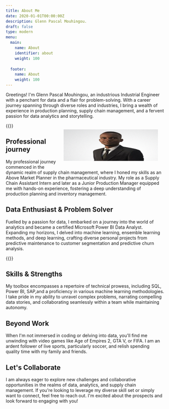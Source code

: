 ```yaml
---
title: About Me
date: 2020-01-01T00:00:00Z
description: Glenn Pascal Mouhingou.
draft: false
type: modern
menu:
  main:
    name: About
    identifier: about
    weight: 100

  footer:
    name: About
    weight: 100
---
```


Greetings! I'm Glenn Pascal Mouhingou, an industrious Industrial Engineer with a penchant for data and a flair for problem-solving. With a career journey spanning through diverse roles and industries, I bring a wealth of experience in production planning, supply chain management, and a fervent passion for data analytics and storytelling.

{{<divider>}}
<img style="float: right; margin: 20px;" src="about.png" width="300" height="100" alt="Description of the image">
## Professional journey

My professional journey commenced in the dynamic realm of supply chain management, where I honed my skills as an Above Market Planner in the pharmaceutical industry. My role as a Supply Chain Assistant Intern and later as a Junior Production Manager equipped me with hands-on experience, fostering a deep understanding of production planning and inventory management.


## Data Enthusiast & Problem Solver
Fuelled by a passion for data, I embarked on a journey into the world of analytics and became a certified Microsoft Power BI Data Analyst. 
Expanding my horizons, I delved into machine learning, ensemble learning methods, and deep learning, crafting diverse personal projects from predictive maintenance to customer segmentation and predictive churn analysis.

{{<divider>}}

## Skills & Strengths
My toolbox encompasses a repertoire of technical prowess, including SQL, Power BI, SAP,and a proficiency in various machine learning methodologies. I take pride in my ability to unravel complex problems, narrating compelling data stories, and collaborating seamlessly within a team while maintaining autonomy.

## Beyond Work
When I'm not immersed in coding or delving into data, you'll find me unwinding with video games like Age of Empires 2, GTA V, or FIFA. I am an ardent follower of live sports, particularly soccer, and relish spending quality time with my family and friends.

## Let's Collaborate
I am always eager to explore new challenges and collaborative opportunities in the realms of data, analytics, and supply chain management. If you're looking to leverage my diverse skill set or simply want to connect, feel free to reach out. I'm excited about the prospects and look forward to engaging with you!
